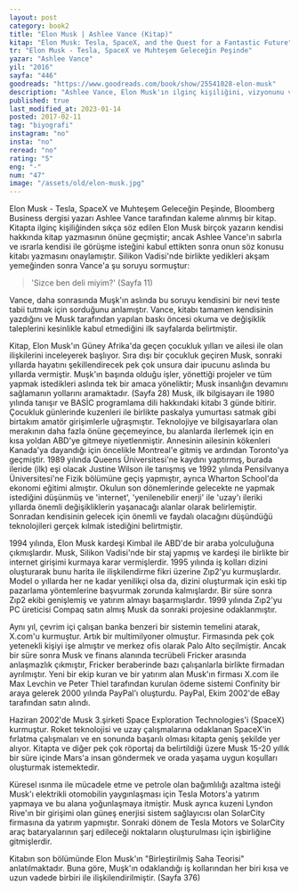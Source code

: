 ```yaml
---
layout: post  
category: book2  
title: "Elon Musk | Ashlee Vance (Kitap)"  
kitap: "Elon Musk: Tesla, SpaceX, and the Quest for a Fantastic Future"  
tr: "Elon Musk - Tesla, SpaceX ve Muhteşem Geleceğin Peşinde"  
yazar: "Ashlee Vance"  
yil: "2016"  
sayfa: "446"  
goodreads: "https://www.goodreads.com/book/show/25541028-elon-musk"
description: "Ashlee Vance, Elon Musk'ın ilginç kişiliğini, vizyonunu ve Tesla, SpaceX gibi girişimlerini anlatıyor."
published: true
last_modified_at: 2023-01-14
posted: 2017-02-11
tag: "biyografi"
instagram: "no"
insta: "no"
reread: "no"
rating: "5"
eng: "-"
num: "47"
image: "/assets/old/elon-musk.jpg"
---
```


Elon Musk - Tesla, SpaceX ve Muhteşem Geleceğin Peşinde, Bloomberg Business dergisi yazarı Ashlee Vance tarafından kaleme alınmış bir kitap. Kitapta ilginç kişiliğinden sıkça söz edilen Elon Musk birçok yazarın kendisi hakkında kitap yazmasının önüne geçmiştir; ancak Ashlee Vance'ın sabırla ve ısrarla kendisi ile görüşme isteğini kabul ettikten sonra onun söz konusu kitabı yazmasını onaylamıştır. Silikon Vadisi'nde birlikte yedikleri akşam yemeğinden sonra Vance'a şu soruyu sormuştur:  
  
> 'Sizce ben deli miyim?' (Sayfa 11)  
  
Vance, daha sonrasında Muşk'ın aslında bu soruyu kendisini bir nevi teste tabii tutmak için sorduğunu anlamıştır. Vance, kitabı tamamen kendisinin yazdığını ve Musk tarafından yapılan baskı öncesi okuma ve değişiklik taleplerini kesinlikle kabul etmediğini ilk sayfalarda belirtmiştir.  
 
Kitap, Elon Musk'ın Güney Afrika'da geçen çocukluk yılları ve ailesi ile olan ilişkilerini inceleyerek başlıyor. Sıra dışı bir çocukluk geçiren Musk, sonraki yıllarda hayatını şekillendirecek pek çok unsura dair ipucunu aslında bu yıllarda vermiştir. Muşk'ın başında olduğu işler, yönettiği projeler ve tüm yapmak istedikleri aslında tek bir amaca yöneliktir; Musk insanlığın devamını sağlamanın yollarını aramaktadır. (Sayfa 28) Musk, ilk bilgisayarı ile 1980 yılında tanışır ve BASİC programlama dili hakkındaki kitabı 3 günde bitirir. Çocukluk günlerinde kuzenleri ile birlikte paskalya yumurtası satmak gibi birtakım amatör girişimlerle uğraşmıştır. Teknolojiye ve bilgisayarlara olan merakının daha fazla önüne geçemeyince, bu alanlarda ilerlemek için en kısa yoldan ABD'ye gitmeye niyetlenmiştir. Annesinin ailesinin kökenleri Kanada'ya dayandığı için öncelikle Montreal'e gitmiş ve ardından Toronto'ya geçmiştir. 1989 yılında Queens Üniversitesi'ne kaydını yaptırmış, burada ileride (ilk) eşi olacak Justine Wilson ile tanışmış ve 1992 yılında Pensilvanya Üniversitesi'ne Fizik bölümüne geçiş yapmıştır, ayrıca Wharton School'da ekonomi eğitimi almıştır. Okulun son dönemlerinde gelecekte ne yapmak istediğini düşünmüş ve 'internet', 'yenilenebilir enerji' ile 'uzay'ı ileriki yıllarda önemli değişikliklerin yaşanacağı alanlar olarak belirlemiştir. Sonradan kendisinin gelecek için önemli ve faydalı olacağını düşündüğü teknolojileri gerçek kılmak istediğini belirtmiştir.  
  
1994 yılında, Elon Musk kardeşi Kimbal ile ABD'de bir araba yolculuğuna çıkmışlardır. Musk, Silikon Vadisi'nde bir staj yapmış ve kardeşi ile birlikte bir internet girişimi kurmaya karar vermişlerdir. 1995 yılında iş kolları dizini oluşturarak bunu harita ile ilişkilendirme fikri üzerine Zıp2'yu kurmuşlardır. Model o yıllarda her ne kadar yenilikçi olsa da, dizini oluşturmak için eski tip pazarlama yöntemlerine başvurmak zorunda kalmışlardır. Bir süre sonra Zıp2 ekibi genişlemiş ve yatırım almayı başarmışlardır. 1999 yılında Zıp2'yu PC üreticisi Compaq satın almış Musk da sonraki projesine odaklanmıştır.  
  
Aynı yıl, çevrim içi çalışan banka benzeri bir sistemin temelini atarak, X.com'u kurmuştur. Artık bir multimilyoner olmuştur. Firmasında pek çok yetenekli kişiyi işe almıştır ve merkez ofis olarak Palo Alto seçilmiştir. Ancak bir süre sonra Musk ve finans alanında tecrübeli Fricker arasında anlaşmazlık çıkmıştır, Fricker beraberinde bazı çalışanlarla birlikte firmadan ayrılmıştır. Yeni bir ekip kuran ve bir yatırım alan Musk'ın firması X.com ile Max Levchin ve Peter Thiel tarafından kurulan ödeme sistemi Confinity bir araya gelerek 2000 yılında PayPal'ı oluşturdu. PayPal, Ekim 2002'de eBay tarafından satın alındı.  
  
Haziran 2002'de Musk 3.şirketi Space Exploration Technologies'i (SpaceX) kurmuştur. Roket teknolojisi ve uzay çalışmalarına odaklanan SpaceX'in fırlatma çalışmaları ve en sonunda başarılı olması kitapta geniş şekilde yer alıyor. Kitapta ve diğer pek çok röportaj da belirtildiği üzere Musk 15-20 yıllık bir süre içinde Mars'a insan göndermek ve orada yaşama uygun koşulları oluşturmak istemektedir.  
  
Küresel ısınma ile mücadele etme ve petrole olan bağımlılığı azaltma isteği Musk'ı elektrikli otomobilin yaygınlaşması için Tesla Motors'a yatırım yapmaya ve bu alana yoğunlaşmaya itmiştir. Musk ayrıca kuzeni Lyndon Rive'ın bir girişimi olan güneş enerjisi sistem sağlayıcısı olan SolarCity firmasına da yatırım yapmıştır. Sonraki dönem de Tesla Motors ve SolarCity araç bataryalarının şarj edileceği noktaların oluşturulması için işbirliğine gitmişlerdir.  
  
Kitabın son bölümünde Elon Musk'ın "Birleştirilmiş Saha Teorisi" anlatılmaktadır. Buna göre, Muşk'ın odaklandığı iş kollarından her biri kısa ve uzun vadede birbiri ile ilişkilendirilmiştir. (Sayfa 376)  
  
